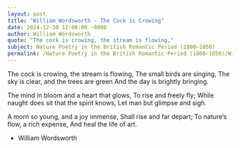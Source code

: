 ```yaml
---
layout: post
title: "William Wordsworth - The Cock is Crowing"
date: 2024-12-30 12:00:00 -0000
author: William Wordsworth
quote: "The cock is crowing, the stream is flowing,"
subject: Nature Poetry in the British Romantic Period (1800–1850)
permalink: /Nature Poetry in the British Romantic Period (1800–1850)/William Wordsworth/William Wordsworth - The Cock is Crowing
---
```


The cock is crowing, the stream is flowing,
The small birds are singing,
The sky is clear, and the trees are green
And the day is brightly bringing.

The mind in bloom and a heart that glows,
To rise and freely fly;
While naught does sit that the spirit knows,
Let man but glimpse and sigh.

A morn so young, and a joy immense,
Shall rise and far depart;
To nature’s flow, a rich expense,
And heal the life of art.

- William Wordsworth
